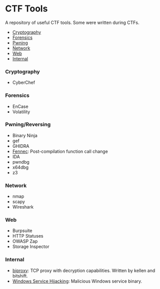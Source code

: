 # CTF Tools
A repository of useful CTF tools. Some were written during CTFs.


* [Cryptography](#crypto)
* [Forensics](#forensics)
* [Pwning](#pwn)
* [Network](#net)
* [Web](#web)
* [Internal](#internal)


<h3 id="crypto">Cryptography</h3>

* CyberChef

<h3 id="forensics">Forensics</h3>

* EnCase
* Volatility

<h3 id="pwn">Pwning/Reversing</h3>

* Binary Ninja
* gef
* GHIDRA
* [Fennec](https://github.com/lifting-bits/fennec): Post-compilation function call change
* IDA
* pwndbg
* x64dbg
* z3

<h3 id="net">Network</h3>

* nmap
* scapy 
* Wireshark

<h3 id="web">Web</h3>

* Burpsuite
* HTTP Statuses
* OWASP Zap
* Storage Inspector

<h3 id="internal">Internal</h3>

* [biproxy](tools/biproxy.cc): TCP proxy with decryption capabilities. Written by kellen and bitshift.
* [Windows Service Hijacking](tools/WindowsPwn/): Malicious Windows service binary.
